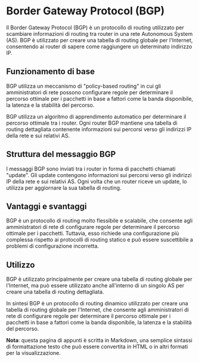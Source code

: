 # Border Gateway Protocol (BGP)

Il Border Gateway Protocol (BGP) è un protocollo di routing utilizzato per scambiare informazioni di routing tra router in una rete Autonomous System (AS). BGP è utilizzato per creare una tabella di routing globale per l'Internet, consentendo ai router di sapere come raggiungere un determinato indirizzo IP.

## Funzionamento di base

BGP utilizza un meccanismo di "policy-based routing" in cui gli amministratori di rete possono configurare regole per determinare il percorso ottimale per i pacchetti in base a fattori come la banda disponibile, la latenza e la stabilità del percorso.

BGP utilizza un algoritmo di apprendimento automatico per determinare il percorso ottimale tra i router. Ogni router BGP mantiene una tabella di routing dettagliata contenente informazioni sui percorsi verso gli indirizzi IP della rete e sui relativi AS.

## Struttura del messaggio BGP

I messaggi BGP sono inviati tra i router in forma di pacchetti chiamati "update". Gli update contengono informazioni sui percorsi verso gli indirizzi IP della rete e sui relativi AS. Ogni volta che un router riceve un update, lo utilizza per aggiornare la sua tabella di routing.

## Vantaggi e svantaggi

BGP è un protocollo di routing molto flessibile e scalabile, che consente agli amministratori di rete di configurare regole per determinare il percorso ottimale per i pacchetti. Tuttavia, esso richiede una configurazione più complessa rispetto ai protocolli di routing statico e può essere suscettibile a problemi di configurazione incorretta.

## Utilizzo

BGP è utilizzato principalmente per creare una tabella di routing globale per l'Internet, ma può essere utilizzato anche all'interno di un singolo AS per creare una tabella di routing dettagliata.

In sintesi BGP è un protocollo di routing dinamico utilizzato per creare una tabella di routing globale per l'Internet, che consente agli amministratori di rete di configurare regole per determinare il percorso ottimale per i pacchetti in base a fattori come la banda disponibile, la latenza e la stabilità del percorso.

**Nota**: questa pagina di appunti è scritta in Markdown, una semplice sintassi di formattazione testo che può essere convertita in HTML o in altri formati per la visualizzazione.
